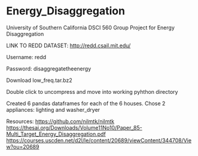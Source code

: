 # Energy_Disaggregation
University of Southern California DSCI 560 Group Project for Energy Disaggregation


LINK TO REDD DATASET: http://redd.csail.mit.edu/

Username: redd

Password: disaggregatetheenergy

Download low_freq.tar.bz2

Double click to uncompress and move into working pyhthon directory

Created 6 pandas dataframes for each of the 6 houses. Chose 2 appliances: lighting and washer_dryer

Resources: https://github.com/nilmtk/nilmtk
https://thesai.org/Downloads/Volume11No10/Paper_85-Multi_Target_Energy_Disaggregation.pdf
https://courses.uscden.net/d2l/le/content/20689/viewContent/344708/View?ou=20689
